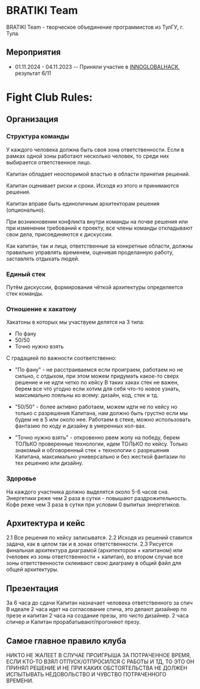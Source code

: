 # BRATIKI Team
BRATIKI Team - творческое объединение программистов из ТулГУ, г. Тула.

## Мероприятия
- 01.11.2024 - 04.11.2023 -- Приняли участие в [INNOGLOBALHACK](https://globalhack.innopolis.university), результат 6/11

# Fight Club Rules:

## Организация 

### Структура команды 

У каждого человека должна быть своя зона ответственности. Если в рамках одной зоны работают несколько человек, то среди них выбирается ответственное лицо.

Капитан обладает неоспоримой властью в области принятия решений.

Капитан оценивает риски и сроки. Исходя из этого и принимаются решения.

Капитан вправе быть единоличным архитекторам решения (опционально).

При возникновении конфликта внутри команды на почве решения или при изменении требований к проекту, все члены команды откладывают свои дела, присоединяются к дискуссии.

Как капитан, так и лица, ответственные за конкретные области, должны правильно управлять временем, оценивая проделанную работу, заставлять отдыхать людей.

### Единый стек

Путём дискуссии, формирования чёткой архитектуры определяется стек команды.

### Отношение к хакатону

Хакатоны в которых мы участвуем делятся на 3 типа:
- По фану
- 50/50
- Точно нужно взять

С градацией по важности соответственно:
- "По фану" - не расстраиваемся если проиграем, работаем но не сильно, с отдыхом, при этом можем придумать какое-то сверх решение и не идти четко по кейсу
В таких хаках стек не важен, берем все что угодно если хотим для себя что-то новое узнать, максимально лояльны ко всему: дизайн, код, стек и тд.

- "50/50" - более активно работаем, можем идти не по кейсу но только с разрешения Капитана, нам должно быть грустно если мы будем не в 5 или около нее.
Работаем в стеке, можно использовать фантазию по коду и дизайну в умеренных кол-вах.

- "Точно нужно взять" - откровенно рвем жопу на победу, берем ТОЛЬКО проверенные технологии, идем ТОЛЬКО по кейсу.
Только знакомый и обговоренный стек + технологии с разрешения Капитана, максимально универсально и без жесткой фантазии по тех решению или дизайну.

### Здоровье

На каждого участника должно выделятся около 5-6 часов сна.
Энергетики реже чем 2 раза в сутки - повышают раздрожительность.
Кофе реже чем 3 раза в сутки при условии 0 выпитых энергетиков.

## Архитектура и кейс

2.1 Все решения по кейсу записыватся.
2.2 Исходя из решений ставится задача, как в целом так и в зонах ответственности.
2.3 Рисуется финальная архитектура диаграмой (архитектором + капитаном) или (человек из зоны ответственности + капитан), во втором случае все зоны ответственности склеивают свою диаграму в общий файл для общей архитектуры.

## Презентация

За 6 часа до сдачи Капитан назначает человека ответственного за спич
В идеале 2 часа идет на согласование спича, это делают дизайнер по презе и капитан 
2 часа на создание презы, это чисто дизайнер.
2 часа спичер и Капитан прорабатывают/прогоняют презу.

## Самое главное правило клуба

НИКТО НЕ ЖАЛЕЕТ В СЛУЧАЕ ПРОИГРЫША ЗА ПОТРАЧЕННОЕ ВРЕМЯ, ЕСЛИ КТО-ТО ВЗЯЛ ОТПУСК/ОТПРОСИЛСЯ С РАБОТЫ И ТД, ТО ЭТО ОН ПРИНЯЛ РЕШЕНИЕ И НЕ ПРИ КАКИХ ОБСТОЯТЕЛЬСТВА НЕ ДОЛЖЕН ИСПЫТЫВАТЬ НЕДОВОЛЬСТВО И ЧУВСТВО ПОТРАЧЕННОГО ВРЕМЕНИ.
